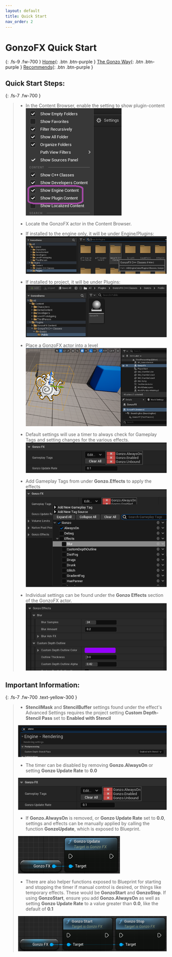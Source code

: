```yaml
---
layout: default
title: Quick Start
nav_order: 2
---
```

# GonzoFX Quick Start
{: .fs-9 .fw-700 }
[Home](https://madteapartygames.github.io/the-gonzo-docs/){: .btn .btn-purple }
[The Gonzo Way](https://madteapartygames.github.io/the-gonzo-docs/docs/deepdive.html){: .btn .btn-purple }
[Recommends](https://madteapartygames.github.io/the-gonzo-docs/docs/recommends.html){: .btn .btn-purple }

## Quick Start Steps:
{: .fs-7 .fw-700 }
> - In the Content Browser, enable the setting to show plugin-content
> ![](../assets/images/browser-settings.png)
> - Locate the GonzoFX actor in the Content Browser. 
> - If installed to the engine only, it will be under Engine/Plugins:
> ![](../assets/images/browser-plugins.png) 
>
> - If installed to project, it will be under Plugins:
> ![](../assets/images/actor-path.png)
>  
> - Place a GonzoFX actor into a level
> ![](../assets/images/actor-place.png) 
> - Default settings will use a timer to always check for Gameplay Tags and setting changes for the various effects.
> ![](../assets/images/actor-defaults.png) 
> - Add Gameplay Tags from under **Gonzo.Effects** to apply the effects
> ![](../assets/images/actor-fx-tags.png) 
> - Individual settings can be found under the **Gonzo Effects** section of the GonzoFX actor.
> ![](../assets/images/fx-settings.png) 

## **Important Information:**
{: .fs-7 .fw-700 .text-yellow-300 }
> - **StencilMask** and **StencilBuffer** settings found under the effect's Advanced Settings requires the project setting **Custom Depth-Stencil Pass** set to **Enabled with Stencil**
> 
> ![](../assets/images/proj-settings.png)
> - The timer can be disabled by removing **Gonzo.AlwaysOn** or setting **Gonzo Update Rate** to **0.0**
>
> ![](../assets/images/actor-defaults.png) 
> - If **Gonzo.AlwaysOn** is removed, or **Gonzo Update Rate** set to **0.0**, settings and effects can be manually applied by calling the function **GonzoUpdate**, which is exposed to Blueprint.
> 
> ![](../assets/images/gonzo-update.png)
> - There are also helper functions exposed to Blueprint for starting and stopping the timer if manual control is desired, or things like temporary effects. These would be **GonzoStart** and **GonzoStop**. If using **GonzoStart**, ensure you add **Gonzo.AlwaysOn** as well as setting **Gonzo Update Rate** to a value greater than **0.0**, like the default of **0.1**
>
> ![](../assets/images/gonzo-start-stop.png)

